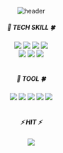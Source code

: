 <!--
**yirangpark/yirangpark** is a ✨ _special_ ✨ repository because its `README.md` (this file) appears on your GitHub profile.

Here are some ideas to get you started:

- 🔭 I’m currently working on ...
- 🌱 I’m currently learning ...
- 👯 I’m looking to collaborate on ...
- 🤔 I’m looking for help with ...
- 💬 Ask me about ...
- 📫 How to reach me: ...
- 😄 Pronouns: ...
- ⚡ Fun fact: ...
-->
<div align="center">

![header](https://capsule-render.vercel.app/api?type=Waving&color=auto&height=256&section=header&text=With%20Yirang&fontSize=37&fontAlignY=54&fontAlign=50)
<br>
##### 🌈 TECH SKILL 🍀
<img src="https://img.shields.io/badge/Python-3776AB?style=flat-square&logo=Python&logoColor=white"/> <img src="https://img.shields.io/badge/MySQL-4479A1?style=flat-square&logo=MySQL&logoColor=white"/>  <img src="https://img.shields.io/badge/R-276DC3?style=flat-square&logo=R&logoColor=white"/>  <img src="https://img.shields.io/badge/RStudio-75AADB?style=flat-square&logo=RStudio&logoColor=white"/><br>
<img src="https://img.shields.io/badge/JavaScript-F7DF1E?style=flat-square&logo=JavaScript&logoColor=white"/> <img src="https://img.shields.io/badge/PostgreSQL-4169E1?style=flat-square&logo=PostgreSQL&logoColor=white"/>  <img src="https://img.shields.io/badge/HTML-E34F26?style=flat-square&logo=HTML5&logoColor=white"/><br><br>
##### 🌈 TOOL 🍀
<img src="https://img.shields.io/badge/Notion-000000?style=flat-square&logo=Notion&logoColor=white"/>  <img src="https://img.shields.io/badge/AWS-232F3E?style=flat-square&logo=Amazon AWS&logoColor=white"/> <img src="https://img.shields.io/badge/Slack-4A154B?style=flat-square&logo=Slack&logoColor=white"/>
<img src="https://img.shields.io/badge/Jira-0052CC?style=flat-square&logo=Jira&logoColor=white"/> <img src="https://img.shields.io/badge/Visual Studio Code-007ACC?style=flat-square&logo=Visual Studio Code&logoColor=white"/><br><br>
##### ⚡ HIT ⚡
<a href="https://hits.seeyoufarm.com"><img src="https://hits.seeyoufarm.com/api/count/incr/badge.svg?url=https%3A%2F%2Fgithub.com%2Fyirangpark&count_bg=%23FC758A&title_bg=%23555555&icon=cloudbees.svg&icon_color=%23E7E7E7&title=hits&edge_flat=false"/></a>
</div>
